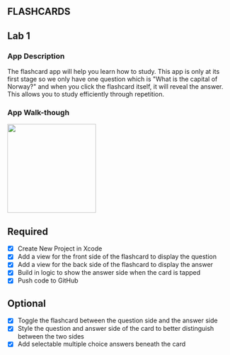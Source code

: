 ## FLASHCARDS

## Lab 1

### App Description
The flashcard app will help you learn how to study. This app is only at its first stage so we only have one question which is "What is the capital of Norway?" and when you click the flashcard itself, it will reveal the answer. This allows you to study efficiently through repetition. 

### App Walk-though

<img src="https://user-images.githubusercontent.com/75414965/156236089-5dc4a4d6-9064-470a-96de-c2000960c8c6.gif" width=200><br>

## Required
- [X] Create New Project in Xcode
- [X] Add a view for the front side of the flashcard to display the question
- [X] Add a view for the back side of the flashcard to display the answer
- [X] Build in logic to show the answer side when the card is tapped
- [X] Push code to GitHub
## Optional
- [X] Toggle the flashcard between the question side and the answer side
- [X] Style the question and answer side of the card to better distinguish between the two sides
- [X] Add selectable multiple choice answers beneath the card
